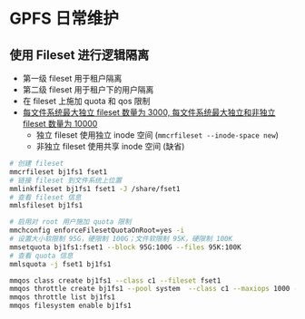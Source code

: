 # GPFS 日常维护

## 使用 Fileset 进行逻辑隔离

* 第一级 fileset 用于租户隔离
* 第二级 fileset 用于租户下的用户隔离
* 在 fileset 上施加 quota 和 qos 限制
* [每文件系统最大独立 fileset 数量为 3000, 每文件系统最大独立和非独立 fileset 数量为 10000](https://www.ibm.com/docs/en/STXKQY/gpfsclustersfaq.html#filesets)
    * 独立 fileset 使用独立 inode 空间 (`mmcrfileset --inode-space new`)
    * 非独立 fileset 使用共享 inode 空间 (缺省)

```bash
# 创建 fileset
mmcrfileset bj1fs1 fset1
# 链接 fileset 到文件系统上位置
mmlinkfileset bj1fs1 fset1 -J /share/fset1
# 查看 fileset 信息
mmlsfileset bj1fs1

# 启用对 root 用户施加 quota 限制
mmchconfig enforceFilesetQuotaOnRoot=yes -i
# 设置大小软限制 95G，硬限制 100G；文件软限制 95K，硬限制 100K
mmsetquota bj1fs1:fset1 --block 95G:100G --files 95K:100K
# 查看 quota 信息
mmlsquota -j fset1 bj1fs1

mmqos class create bj1fs1 --class c1 --fileset fset1
mmqos throttle create bj1fs1 --pool system  --class c1 --maxiops 1000 --maxmbs 100
mmqos throttle list bj1fs1
mmqos filesystem enable bj1fs1
```